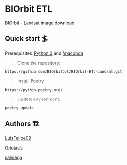 # BIOrbit ETL

BIOrbit - Landsat image download

## Quick start 🏄

Prerequisites: [Python 3](https://www.python.org) and [Anaconda](https://docs.conda.io)

> Clone the repository:

```
https://github.com/BIOrbitCol/BIOrbit-ETL-Landsat.git
```

> Install Poetry

```
https://python-poetry.org/   
```

> Update environment:

```
poetry update
```

## Authors 🏗

[LuisFelipe09](https://github.com/LuisFelipe09)

[Oriojas’s](https://github.com/Oriojas)

[salviega](https://github.com/salviega)

